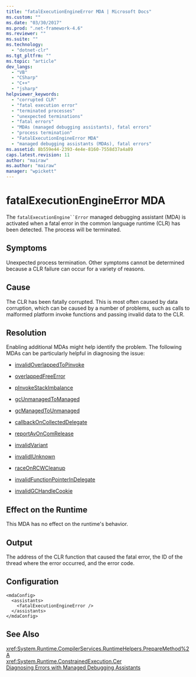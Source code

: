```yaml
---
title: "fatalExecutionEngineError MDA | Microsoft Docs"
ms.custom: ""
ms.date: "03/30/2017"
ms.prod: ".net-framework-4.6"
ms.reviewer: ""
ms.suite: ""
ms.technology: 
  - "dotnet-clr"
ms.tgt_pltfrm: ""
ms.topic: "article"
dev_langs: 
  - "VB"
  - "CSharp"
  - "C++"
  - "jsharp"
helpviewer_keywords: 
  - "corrupted CLR"
  - "fatal execution error"
  - "terminated processes"
  - "unexpected terminations"
  - "fatal errors"
  - "MDAs (managed debugging assistants), fatal errors"
  - "process termination"
  - "FatalExecutionEngineError MDA"
  - "managed debugging assistants (MDAs), fatal errors"
ms.assetid: 8b559e44-2393-4e4e-8160-7558d37a4a89
caps.latest.revision: 11
author: "mairaw"
ms.author: "mairaw"
manager: "wpickett"
---
```

# fatalExecutionEngineError MDA
The `fatalExecutionEngine``Error` managed debugging assistant (MDA) is activated when a fatal error in the common language runtime (CLR) has been detected. The process will be terminated.  
  
## Symptoms  
 Unexpected process termination. Other symptoms cannot be determined because a CLR failure can occur for a variety of reasons.  
  
## Cause  
 The CLR has been fatally corrupted. This is most often caused by data corruption, which can be caused by a number of problems, such as calls to malformed platform invoke functions and passing invalid data to the CLR.  
  
## Resolution  
 Enabling additional MDAs might help identify the problem. The following MDAs can be particularly helpful in diagnosing the issue:  
  
-   [invalidOverlappedToPinvoke](../../../docs/framework/debugging-tracing-profiling/invalidoverlappedtopinvoke-mda.md)  
  
-   [overlappedFreeError](../../../docs/framework/debugging-tracing-profiling/overlappedfreeerror-mda.md)  
  
-   [pInvokeStackImbalance](../../../docs/framework/debugging-tracing-profiling/pinvokestackimbalance-mda.md)  
  
-   [gcUnmanagedToManaged](../../../docs/framework/debugging-tracing-profiling/gcunmanagedtomanaged-mda.md)  
  
-   [gcManagedToUnmanaged](../../../docs/framework/debugging-tracing-profiling/gcmanagedtounmanaged-mda.md)  
  
-   [callbackOnCollectedDelegate](../../../docs/framework/debugging-tracing-profiling/callbackoncollecteddelegate-mda.md)  
  
-   [reportAvOnComRelease](../../../docs/framework/debugging-tracing-profiling/reportavoncomrelease-mda.md)  
  
-   [invalidVariant](../../../docs/framework/debugging-tracing-profiling/invalidvariant-mda.md)  
  
-   [invalidIUnknown](../../../docs/framework/debugging-tracing-profiling/invalidiunknown-mda.md)  
  
-   [raceOnRCWCleanup](../../../docs/framework/debugging-tracing-profiling/raceonrcwcleanup-mda.md)  
  
-   [invalidFunctionPointerInDelegate](../../../docs/framework/debugging-tracing-profiling/invalidfunctionpointerindelegate-mda.md)  
  
-   [invalidGCHandleCookie](../../../docs/framework/debugging-tracing-profiling/invalidgchandlecookie-mda.md)  
  
## Effect on the Runtime  
 This MDA has no effect on the runtime's behavior.  
  
## Output  
 The address of the CLR function that caused the fatal error, the ID of the thread where the error occurred, and the error code.  
  
## Configuration  
  
```  
<mdaConfig>  
  <assistants>  
    <fatalExecutionEngineError />  
  </assistants>  
</mdaConfig>  
```  
  
## See Also  
 <xref:System.Runtime.CompilerServices.RuntimeHelpers.PrepareMethod%2A>   
 <xref:System.Runtime.ConstrainedExecution.Cer>   
 [Diagnosing Errors with Managed Debugging Assistants](../../../docs/framework/debugging-tracing-profiling/diagnosing-errors-with-managed-debugging-assistants.md)